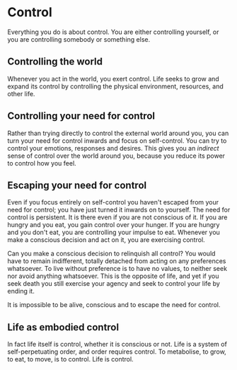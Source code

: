 # Control
Everything you do is about control. You are either controlling yourself, or you are controlling somebody or something else. 

## Controlling the world
Whenever you act in the world, you exert control. Life seeks to grow and expand its control by controlling the physical environment, resources, and other life.

## Controlling your need for control
Rather than trying directly to control the external world around you, you can turn your need for control inwards and focus on self-control. You can try to control your emotions, responses and desires. This gives you an _indirect_ sense of control over the world around you, because you reduce its power to control how you feel. 

## Escaping your need for control
Even if you focus entirely on self-control you haven't escaped from your need for control; you have just turned it inwards on to yourself. The need for control is persistent. It is there even if you are not conscious of it. If you are hungry and you eat, you gain control over your hunger. If you are hungry and you don't eat, you are controlling your impulse to eat. Whenever you make a conscious decision and act on it, you are exercising control.

Can you make a conscious decision to relinquish all control? You would have to remain indifferent, totally detached from acting on any preferences whatsoever. To live without preference is to have no values, to neither seek nor avoid anything whatsoever. This is the opposite of life, and yet if you seek death you still exercise your agency and seek to control your life by ending it.

It is impossible to be alive, conscious and to escape the need for control.

## Life as embodied control
In fact life itself is control, whether it is conscious or not. Life is a system of self-perpetuating order, and order requires control. To metabolise, to grow, to eat, to move, is to control. Life is control.
